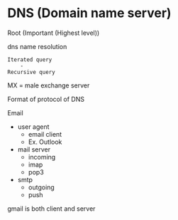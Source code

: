 # DNS (Domain name server)

Root (Important (Highest level))

dns name resolution

    Iterated query
        - 
    Recursive query


MX = male exchange server

Format of protocol of DNS

Email
- user agent
  - email client
  - Ex. Outlook
- mail server
  - incoming
  - imap
  - pop3
- smtp
  - outgoing
  - push

gmail is both client and server